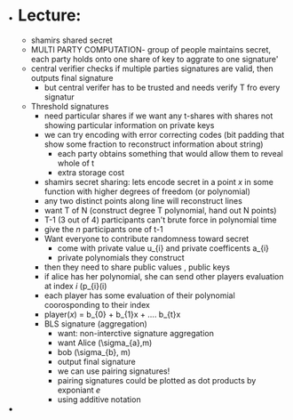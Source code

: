 - # Lecture:
	- shamirs shared secret
	- MULTI PARTY COMPUTATION-
	  group of people maintains secret, each party holds onto one share of key to aggrate to one signature'
	- central verifier checks if multiple parties signatures are valid, then outputs final signature
		- but central verifer has to be trusted and needs verify T fro every signatur
	- Threshold signatures
		- need particular shares if we want any t-shares with shares not showing particular information on private keys
		- we can try encoding with error correcting codes (bit padding that show some fraction to reconstruct information about string)
			- each party obtains something that would allow them to reveal whole of t
			- extra storage cost
		- shamirs secret sharing: lets encode secret in a point *x* in some function with higher degrees of freedom (or polynomial)
		- any two distinct points along line will reconstruct lines
		- want T of N (construct degree T polynomial, hand out N points)
		- T-1 (3 out of 4) participants can't brute force in polynomial time
		- give the *n* participants one of t-1
		- Want everyone to contribute randomness toward secret
			- come with private value u_{i} and private coefficents a_{i}
			- private polynomials they construct
		- then they need to share public values , public keys
		- if alice has her polynomial, she can send other players evaluation at index *i* (p_{i}(i)
		- each player has some evaluation of their polynomial coorosponding to their index
		- player(*x*) = b_{0} + b_{1}x + .... b_{t}x
		- BLS signature (aggregation)
			- want: non-interctive signature aggregation
			- want Alice (\sigma_{a},m)
			- bob (\sigma_{b}, m)
			- output final signature
			- we can use pairing signatures!
			- pairing signatures could be plotted as dot products by exponiant *e*
			- using additive notation
-